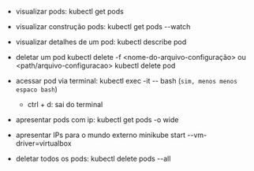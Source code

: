 - visualizar pods:
    kubectl get pods

- visualizar construção pods:
    kubectl get pods --watch

- visualizar detalhes de um pod:
    kubectl describe pod <nome-do-pod>

- deletar um pod
    kubectl delete -f <nome-do-arquivo-configuração> ou <path/arquivo-configuracao>
    kubectl delete pod <nome-do-pod>

- acessar pod via terminal:
    kubectl exec -it <nome-do-pod> -- bash (`sim, menos menos espaco bash`)
    - ctrl + d: sai do terminal

- apresentar pods com ip:
    kubectl get pods -o wide

- apresentar IPs para o mundo externo
    minikube start --vm-driver=virtualbox

- deletar todos os pods:
    kubectl delete pods --all